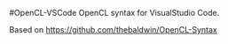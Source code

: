 #OpenCL-VSCode
OpenCL syntax for VisualStudio Code.

Based on https://github.com/thebaldwin/OpenCL-Syntax